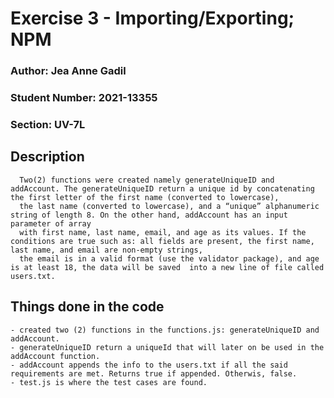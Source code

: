 # Exercise 3 - Importing/Exporting; NPM
### Author: Jea Anne Gadil
    
### Student Number: 2021-13355
### Section: UV-7L

## Description
      Two(2) functions were created namely generateUniqueID and addAccount. The generateUniqueID return a unique id by concatenating the first letter of the first name (converted to lowercase), 
      the last name (converted to lowercase), and a “unique” alphanumeric string of length 8. On the other hand, addAccount has an input parameter of array
      with first name, last name, email, and age as its values. If the conditions are true such as: all fields are present, the first name, last name, and email are non-empty strings,
      the email is in a valid format (use the validator package), and age is at least 18, the data will be saved  into a new line of file called users.txt.

## Things done in the code
    - created two (2) functions in the functions.js: generateUniqueID and addAccount.
    - generateUniqueID return a uniqueId that will later on be used in the addAccount function.
    - addAccount appends the info to the users.txt if all the said requirements are met. Returns true if appended. Otherwis, false.
    - test.js is where the test cases are found.

